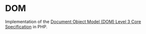 # DOM

Implementation of the [Document Object Model (DOM) Level 3 Core Specification](http://www.w3.org/TR/2003/WD-DOM-Level-3-Core-20030226/) in PHP.